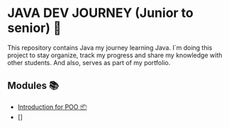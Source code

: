 # JAVA DEV JOURNEY (Junior to senior) 🚀
This repository contains Java my journey learning Java.
I´m doing this project to stay organize, track my progress and share my knowledge with other students. And also,
serves as part of my portfolio.


## Modules 📚

- [Introduction for POO 📦](java-journey/src/poo/introduction/README.md)
- []